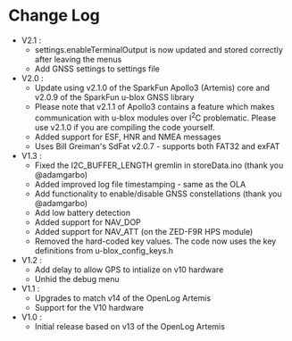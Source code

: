 Change Log
======================

* V2.1 :
  * settings.enableTerminalOutput is now updated and stored correctly after leaving the menus
  * Add GNSS settings to settings file
* V2.0 :
  * Update using v2.1.0 of the SparkFun Apollo3 (Artemis) core and v2.0.9 of the SparkFun u-blox GNSS library
  * Please note that v2.1.1 of Apollo3 contains a feature which makes communication with u-blox modules over I<sup>2</sup>C problematic. Please use v2.1.0 if you are compiling the code yourself.
  * Added support for ESF, HNR and NMEA messages
  * Uses Bill Greiman's SdFat v2.0.7 - supports both FAT32 and exFAT
* V1.3 :
  * Fixed the I2C_BUFFER_LENGTH gremlin in storeData.ino (thank you @adamgarbo)
  * Added improved log file timestamping - same as the OLA
  * Add functionality to enable/disable GNSS constellations (thank you @adamgarbo)
  * Add low battery detection
  * Added support for NAV_DOP
  * Added support for NAV_ATT (on the ZED-F9R HPS module)
  * Removed the hard-coded key values. The code now uses the key definitions from u-blox_config_keys.h
* V1.2 :
  * Add delay to allow GPS to intialize on v10 hardware
  * Unhid the debug menu
* V1.1 :
  * Upgrades to match v14 of the OpenLog Artemis
  * Support for the V10 hardware
* V1.0 :
  * Initial release based on v13 of the OpenLog Artemis
